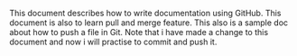 This document describes how to write documentation using GitHub.
This document is also to learn pull and merge feature.
This also is a sample doc about how to push a file in Git. 
Note that i have made a change to this document and now i will practise to commit and push it.
